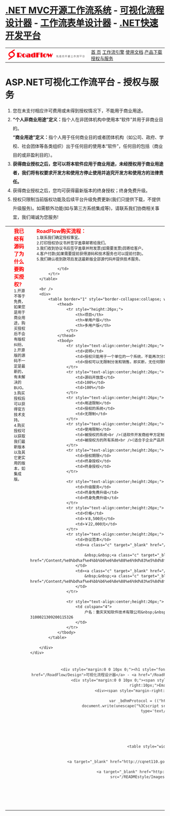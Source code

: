 
<!DOCTYPE html>

<html>
<head>
    <title>asp.net可视化工作流平台 - 授权与服务 - </title>
    <meta name="viewport" content="width=device-width" />
    <meta name="description" content="RoadFlow是旗下基于asp.net的工作流快速开发平台，由从事六年以上OA及工作流开发与实施的团队设计开发，该工作流平台已应用于众多大型企事业单位。拥有全浏览器兼容的可视化流程设计器、表单设计器、基于角色的权限管理等先进设计理念，是您开发OA、CRM、HR等企事业各种应用管理系统的最佳基础平台。!" />
    <meta name="keywords" content="asp.net可视化工作流平台,授权与服务" />
    <link href="/READMEstyle/Style/StyleSheet.css" rel="stylesheet" />
</head>
<body>
    <div class="head_top">
        <div class="head_topdiv">
            <h1 class="head_toptxt"><a href="/RoadFlow" class="b">.NET MVC开源工作流系统</a> - <a href="/RoadFlow/Design" class="b">可视化流程设计器</a> - <a href="/RoadFlow/From" class="b">工作流表单设计器</a> - <a href="/RoadFlow" class="b">.NET快速开发平台</a></h1>
        </div>
    </div>
    <div class="div_main" style="margin-top:20px;">
        <table style="width:100%" cellpadding="0" cellspacing="0" border="0">
            <tr>
                <td style="width:250px;"><a href="/"><img style="border:0;" src="/READMEstyle/Images/logo.png" alt=".NET MVC开源工作流平台,可视化流程设计器" /></a></td>
                <td class="head_nva">
                    <span><a href="/">首 页</a></span>
                    <span><a href="/WorkFlow">工作流引擎</a></span>
                    <span><a href="/Doc/Default.aspx">使用文档</a></span>
                    <span><a href="/Download">产品下载</a></span>
                    <span><a href="/Service">授权与服务</a></span>
                </td>
            </tr>
        </table>
    </div>
    <div class="head_line"></div>
    

<div class="div_main" style="margin-top:30px;">
    <div>
        <h1 class="prouct_title">ASP.NET可视化工作流平台 - 授权与服务</h1>
        <div class="product_content">
            <ol style="line-height:28px;">
            <li>
                您在未支付相应许可费用或未得到授权情况下，不能用于商业用途。 
            </li>
            <li>
                <b>“个人非商业用途”定义：</b>指个人在非团体机构中使用本“软件”并用于非商业目的。<br />
                <b>“商业用途”定义：</b>指个人用于任何商业目的或者团体机构（如公司、政府、学校、社会团体等各类组织）出于任何目的使用本“软件”，任何目的包括（商业目的或非盈利目的）。 
            </li>
            <li>
                <b>获得商业授权之后，您可以将本软件应用于商业用途，未经授权用于商业用途者，我们将有权要求开发方和使用方停止使用并追究开发方和使用方的法律责任。</b> 
            </li>
            <li>
                获得商业授权之后，您均可获得最新版本的终身授权；终身免费升级。
            </li>
            <li>
                授权只限制当前版权功能及后续平台升级免费更新(我们只提供下载，不提供升级服务)。如需额外功能(如与第三方系统集成等)，请联系我们协商相关事宜，我们竭诚为您服务!
            </li>    
            </ol>
        </div>
        <table border="0" style="width:100%;">
            <tr>
                <td style="vertical-align:top;">
        <div class="product_content" style="font-size:14px; font-weight:bold; padding-left:20px;">
            <div style="color:red;font-size:16px">我已经有源码了为什么要购买授权?</div>
            <div style="font-weight:normal; font-size:12px;">
                <div>1.开源不等于免费，如果您是用于商业用途，购买授权后不会有版权纠纷。</div>
                <div>2.开源版的源码不一定是最新的，有未解决的BUG。</div>
                <div>3.购买授权后可以获得官方技术支持。</div>
                <div>4.购买授权可以获取我们最新版本以及其它更实用的版本，如集成版。</div>
            </div>
        </div></td>
                <td style="vertical-align:top">
        <div class="product_content" style="font-size:14px; font-weight:bold; padding-left:20px;">
                <div style="color:red;font-size:16px">RoadFlow购买流程：</div>
                <div style="font-weight:normal; font-size:12px;">
                    <div>1.联系我们确定授权事宜。</div>
                    <div>2.打印授权协议书并签字盖章邮寄给我们。</div>
                    <div>3.我们收到协议书后签字盖章并附发票(如需要发票)回寄给客户。</div>
                    <div>4.客户付款(如果需要提前获得源码和技术服务也可以提前付款)。</div>
                    <div>5.我们确认收到款项后发送最新版全部源代码并提供技术服务。</div>
                </div>
            </div>
        

                </td>
            </tr>
        </table>
        
        <br />
        <div>
            <table border="1" style="border-collapse:collapse; width:95%;" align="center">
                <thead>
                    <tr style="height:26px;">
                        <th>项目</th>
                        <th>单用户版</th>
                        <th>多用户版</th>
                    </tr>
                </thead>
                <tbody>
                    <tr style="text-align:center;height:26px;">
                        <td>说明</td>
                        <td>授权只能用于一个单位的一个系统，不能再次分发。</td>
                        <td>授权可以无限制分发和销售，即买断，无任何限制。</td>
                    </tr>
                    <tr style="text-align:center;height:26px;">
                        <td>源码开放度</td>
                        <td>100%</td>
                        <td>100%</td>
                    </tr>
                    <tr style="text-align:center;height:26px;">
                        <td>用途限制</td>
                        <td>授权的系统</td>
                        <td>无限制</td>
                    </tr>
                    <tr style="text-align:center;height:26px;">
                        <td>使用限制</td>
                        <td>被授权的系统<br />(适软件开发商给甲方定制开发系统或<br />企业内部开发自己使用的系统)</td>
                        <td>被授权方的所有系统<br />(适合于企业产品开发或<br />软件开发商给不同甲方开发不同系统)</td>
                    </tr>
                    <tr style="text-align:center;height:26px;">
                        <td>授权期限</td>
                        <td>终身授权</td>
                        <td>终身授权</td>
                    </tr>
                    
                    <tr style="text-align:center;height:26px;">
                        <td>升级服务</td>
                        <td>终身免费升级</td>
                        <td>终身免费升级</td>
                    </tr>
                    <tr style="text-align:center;height:26px;">
                        <td>价格</td>
                        <td>￥8,500元</td>
                        <td>￥22,000元</td>
                    </tr>
                    <tr style="text-align:center;height:26px;">
                        <td>协议范本</td>
                        <td><a class="c" target="_blank" href="/Content/1.pdf">软件授权协议书(单用户版)</a>

                            &nbsp;&nbsp;<a class="c" target="_blank" href="/Content/%e8%bd%af%e4%bb%b6%e6%8e%88%e6%9d%83%e5%8d%8f%e8%ae%ae%e4%b9%a6(%e5%8d%95%e7%94%a8%e6%88%b7%e7%89%88).doc">word版下载</a>
                        </td>
                        <td><a class="c" target="_blank" href="/Content/2.pdf">软件授权协议书(多用户版)</a>
                            &nbsp;&nbsp;<a class="c" target="_blank" href="/Content/%e8%bd%af%e4%bb%b6%e6%8e%88%e6%9d%83%e5%8d%8f%e8%ae%ae%e4%b9%a6(%e5%a4%9a%e7%94%a8%e6%88%b7%e7%89%88).doc">word版下载</a>
                        </td>
                    </tr>
                    
                    <tr style="text-align:center;height:26px;">
                        <td colspan="4">
                            户名：重庆天知软件技术有限公司&nbsp;&nbsp;&nbsp;&nbsp;开户行：工行重庆两路口支行&nbsp;&nbsp;&nbsp;&nbsp;账号：3100021309200115326
                        </td>
                    </tr>
                </tbody>
            </table>
            
        </div>
    </div>
</div>
<div class="head_line"></div>
<div class="div_main" style="margin-top:20px; text-align:center; color:#333333; width:1000px; ">
    <table style="width:900px; margin:0 auto;" border="0">
        <tr>
            
            <td>
                <div style="margin:0 0 10px 0;"><h1 style="font-size:12px; font-weight:normal;"><a href="/RoadFlow">.NET开源工作流引擎</a> - <a href="/RoadFlow/Design">可视化流程设计器</a> - <a href="/RoadFlow/From">工作流表单设计器</a> - <a href="/WorkFlow">.NET快速开发平台</a></h1></div>
                <div style="margin:0 0 10px 0;"><span style="margin-right:10px;">技术支持/咨询QQ：493501010</span><span style="margin-right:10px;">Email:roadflow@foxmail.com</span></div>
                <div><span style="margin-right:10px;">Copyright(C) 2013-2016 天知软件.All rights reserved</span>
                    <script type="text/javascript">
                        var _bdhmProtocol = (("https:" == document.location.protocol) ? " https://" : " http://");
                        document.write(unescape("%3Cscript src='" + _bdhmProtocol + "hm.baidu.com/h.js%3F4c9d4d0a7aa6b9b83c9e5385cbafa96c' type='text/javascript'%3E%3C/script%3E"));
                    </script>
                </div>
            </td>
            
        </tr>
    </table>
    <table style="width:900px; margin:0 auto;" border="0">
        <tr>
            <td>
                <a target="_blank" href="http://cqnet110.gov.cn"><img src="/READMEstyle/Images/sentrybox.gif" style="margin-right:30px; border:0;" /></a>
                <a target="_blank" href="http://beian.cqnet110.gov.cn/open/showRecord?id=50010802000170"><img src="/READMEstyle/Images/50010802000170.gif" style="border:0;" /></a>
            </td>
            
        </tr>
    </table>
    <br />
    
</div>


</body>
</html>
